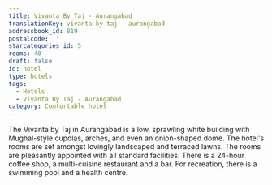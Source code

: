```yaml
---
title: Vivanta By Taj - Aurangabad
translationKey: vivanta-by-taj---aurangabad
addressbook_id: 819
postalcode: ''
starcategories_id: 5
rooms: 40
draft: false
id: hotel
type: hotels
tags:
  - Hotels
  - Vivanta By Taj - Aurangabad
category: Comfortable hotel
---
```

The Vivanta by Taj in Aurangabad is a low, sprawling white building with Mughal-style cupolas, arches, and even an onion-shaped dome. The hotel's rooms are set amongst lovingly landscaped and terraced lawns. The rooms are pleasantly appointed with all standard facilities. There is a 24-hour coffee shop, a multi-cuisine restaurant and a bar. For recreation, there is a swimming pool and a health centre.